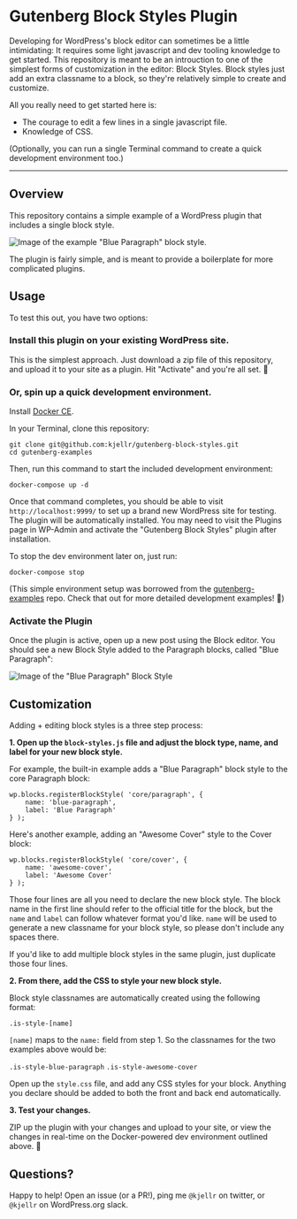 # Gutenberg Block Styles Plugin

Developing for WordPress's block editor can sometimes be a little intimidating: It requires some light javascript and dev tooling knowledge to get started. This repository is meant to be an introuction to one of the simplest forms of customization in the editor: Block Styles. Block styles just add an extra classname to a block, so they're relatively simple to create and customize. 

All you really need to get started here is: 

- The courage to edit a few lines in a single javascript file. 
- Knowledge of CSS.

(Optionally, you can run a single Terminal command to create a quick development environment too.)  

---

## Overview

This repository contains a simple example of a WordPress plugin that includes a single block style. 

![Image of the example "Blue Paragraph" block style.](https://cldup.com/8_Y_9ypKSK-3000x3000.png)

The plugin is fairly simple, and is meant to provide a boilerplate for more complicated plugins. 

## Usage

To test this out, you have two options: 

### Install this plugin on your existing WordPress site.

This is the simplest approach. Just download a zip file of this repository, and upload it to your site as a plugin. Hit "Activate" and you're all set. 👏

### Or, spin up a quick development environment. 
	
Install [Docker CE](https://hub.docker.com/search/?type=edition&offering=community). 

In your Terminal, clone this repository:

```
git clone git@github.com:kjellr/gutenberg-block-styles.git
cd gutenberg-examples 
```

Then, run this command to start the included development environment: 

```
docker-compose up -d
```

Once that command completes, you should be able to visit `http://localhost:9999/` to set up a brand new WordPress site for testing. The plugin will be automatically installed. You may need to visit the Plugins page in WP-Admin and activate the "Gutenberg Block Styles" plugin after installation. 

To stop the dev environment later on, just run: 

```
docker-compose stop
```

(This simple environment setup was borrowed from the [gutenberg-examples](https://github.com/WordPress/gutenberg-examples) repo. Check that out for more detailed development examples! 🚀)

### Activate the Plugin

Once the plugin is active, open up a new post using the Block editor. You should see a new Block Style added to the Paragraph blocks, called "Blue Paragraph": 

![Image of the "Blue Paragraph" Block Style](https://cldup.com/8_Y_9ypKSK-3000x3000.png)

## Customization

Adding + editing block styles is a three step process: 

**1. Open up the `block-styles.js` file and adjust the block type, name, and label for your new block style.**

For example, the built-in example adds a "Blue Paragraph" block style to the core Paragraph block: 

```
wp.blocks.registerBlockStyle( 'core/paragraph', {
	name: 'blue-paragraph',
	label: 'Blue Paragraph'
} );
```

Here's another example, adding an "Awesome Cover" style to the Cover block: 

```
wp.blocks.registerBlockStyle( 'core/cover', {
	name: 'awesome-cover',
	label: 'Awesome Cover'
} );
```

Those four lines are all you need to declare the new block style. The block name in the first line should refer to the official title for the block, but the `name` and `label` can follow whatever format you'd like. `name` will be used to generate a new classname for your block style, so please don't include any spaces there. 

If you'd like to add multiple block styles in the same plugin, just duplicate those four lines.

**2. From there, add the CSS to style your new block style.**

Block style classnames are automatically created using the following format: 

`.is-style-[name]`

`[name]` maps to the `name:` field from step 1. So the classnames for the two examples above would be: 

`.is-style-blue-paragraph`
`.is-style-awesome-cover`

Open up the `style.css` file, and add any CSS styles for your block. Anything you declare should be added to both the front and back end automatically.

**3. Test your changes.**

ZIP up the plugin with your changes and upload to your site, or view the changes in real-time on the Docker-powered dev environment outlined above. 🎉

## Questions? 

Happy to help! Open an issue (or a PR!), ping me `@kjellr` on twitter, or `@kjellr` on WordPress.org slack. 
